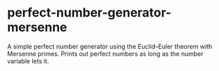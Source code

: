 # perfect-number-generator-mersenne

A simple perfect number generator using the Euclid–Euler theorem with Mersenne primes.
Prints out perfect numbers as long as the number variable lets it.
